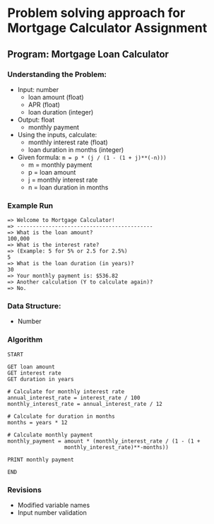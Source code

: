# Problem solving approach for Mortgage Calculator Assignment

## Program: Mortgage Loan Calculator

### Understanding the Problem:
* Input: number
  * loan amount (float)
  * APR (float)
  * loan duration (integer)
* Output: float
  * monthly payment
* Using the inputs, calculate:
  * monthly interest rate (float)
  * loan duration in months (integer)
* Given formula: `m = p * (j / (1 - (1 + j)**(-n)))`
  * m = monthly payment
  * p = loan amount
  * j = monthly interest rate
  * n = loan duration in months

### Example Run
```
=> Welcome to Mortgage Calculator!
=> -------------------------------------------
=> What is the loan amount?
100,000
=> What is the interest rate?
=> (Example: 5 for 5% or 2.5 for 2.5%)
5
=> What is the loan duration (in years)?
30
=> Your monthly payment is: $536.82
=> Another calculation (Y to calculate again)?
=> No.
```

### Data Structure:
* Number

### Algorithm
```
START

GET loan amount
GET interest rate
GET duration in years

# Calculate for monthly interest rate
annual_interest_rate = interest_rate / 100
monthly_interest_rate = annual_interest_rate / 12

# Calculate for duration in months
months = years * 12

# Calculate monthly payment
monthly_payment = amount * (monthly_interest_rate / (1 - (1 +
                  monthly_interest_rate)**-months))

PRINT monthly payment

END
```

### Revisions
* Modified variable names
* Input number validation
